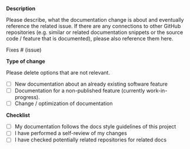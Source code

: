 **Description**

Please describe, what the documentation change is about and eventually
reference the related issue.
If there are any connections to other GitHub repositories (e.g. similar or
related documentation snippets or the source code / feature that is
documented), please also reference them here.

Fixes # (issue)

**Type of change**

Please delete options that are not relevant.

- [ ] New documentation about an already existing software feature
- [ ] Documentation for a non-published feature (currently work-in-progress).
- [ ] Change / optimization of documentation

**Checklist**

- [ ] My documentation follows the docs style guidelines of this project
- [ ] I have performed a self-review of my changes
- [ ] I have checked potentially related repositories for related docs
